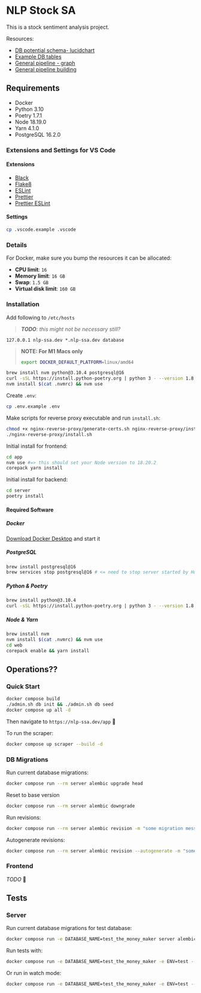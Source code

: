 # NLP Stock SA

This is a stock sentiment analysis project.

Resources:
- [DB potential schema- lucidchart](https://lucid.app/lucidchart/1723ceb6-2878-41eb-8635-b7ee19a8b545/edit?view_items=4xwL7nak7NXS&invitationId=inv_baa67f02-3606-4521-813e-1aaadd75bb81)
- [Example DB tables](https://docs.google.com/drawings/d/16xttDCvKXwcfHAD_Jk_BNj3nUYusFEAdXT9sMvCwBWU/edit?usp=sharing)
- [General pipeline - graph](https://docs.google.com/drawings/d/1MXKg1cNiAlD6T-5AAXAwya8o7Z69hFH9PmhIVDQ_Vmw/edit?usp=sharing)
- [General pipeline building](https://docs.google.com/document/d/1czS0XXaNHYZwbpxwVmxxbbdjS-T6AESQo0vkFuzelPk/edit?usp=sharing)


## Requirements

- Docker
- Python 3.10
- Poetry 1.7.1
- Node 18.19.0
- Yarn 4.1.0
- PostgreSQL 16.2.0

<!-- TODO: include download links :] -->
### Extensions and Settings for VS Code

#### Extensions

- [Black](https://marketplace.visualstudio.com/items?itemName=ms-python.black-formatter)
- [Flake8](https://marketplace.visualstudio.com/items?itemName=ms-python.flake8)
- [ESLint](https://marketplace.visualstudio.com/items?itemName=dbaeumer.vscode-eslint)
- [Prettier](https://marketplace.visualstudio.com/items?itemName=esbenp.prettier-vscode)
- [Prettier ESLint](https://marketplace.visualstudio.com/items?itemName=rvest.vs-code-prettier-eslint)


#### Settings

```sh
cp .vscode.example .vscode
```

### Details

For Docker, make sure you bump the resources it can be allocated:
- **CPU limit**: `16`
- **Memory limit**: `16 GB`
- **Swap**: `1.5 GB`
- **Virtual disk limit**: `160 GB`

### Installation

Add following to `/etc/hosts`

> _**TODO**: this might not be necessary still?_
```
127.0.0.1 nlp-ssa.dev *.nlp-ssa.dev database
```

> **NOTE: For M1 Macs only**
>
> ```sh
> export DOCKER_DEFAULT_PLATFORM=linux/amd64
> ```

```sh
brew install nvm python@3.10.4 postgresql@16
curl -sSL https://install.python-poetry.org | python 3 - --version 1.8.2
nvm install $(cat .nvmrc) && nvm use
```

Create `.env`:

```sh
cp .env.example .env
```

Make scripts for reverse proxy executable and run `install.sh`:

```sh
chmod +x nginx-reverse-proxy/generate-certs.sh nginx-reverse-proxy/install.sh nginx-reverse-proxy/uninstall.sh
./nginx-reverse-proxy/install.sh
```

Initial install for frontend:

```sh
cd app
nvm use #=> this should set your Node version to 18.20.2
corepack yarn install
```

Initial install for backend:

```sh
cd server
poetry install
```

#### Required Software

##### Docker

[Download Docker Desktop](https://www.docker.com/products/docker-desktop/) and start it

##### PostgreSQL

```sh
brew install postgresql@16
brew services stop postgresql@16 # <= need to stop server started by Homebrew as it'll interfere with our container
```

##### Python & Poetry

```sh
brew install python@3.10.4
curl -sSL https://install.python-poetry.org | python 3 - --version 1.8.2
```

##### Node & Yarn

```sh
brew install nvm
nvm install $(cat .nvmrc) && nvm use
cd web
corepack enable && yarn install
```

## Operations??

### Quick Start

```sh
docker compose build
./admin.sh db init && ./admin.sh db seed
docker compose up all -d
```

Then navigate to `https://nlp-ssa.dev/app` 🙂

To run the scraper:
```sh
docker compose up scraper --build -d
```

### DB Migrations

Run current database migrations:

```sh
docker compose run --rm server alembic upgrade head
```

Reset to base version

```sh
docker compose run --rm server alembic downgrade
```

Run revisions:

```sh
docker compose run --rm server alembic revision -m "some migration message"
```

Autogenerate revisions:

```sh
docker compose run --rm server alembic revision --autogenerate -m "some migration message"
```

### Frontend

_TODO_ 🫠

## Tests

### Server

Run current database migrations for test database:

```sh
docker compose run -e DATABASE_NAME=test_the_money_maker server alembic upgrade head
```

Run tests with:

```sh
docker compose run -e DATABASE_NAME=test_the_money_maker -e ENV=test --rm server python -m pytest -s --import-mode=append
```

Or run in watch mode:

```sh
docker compose run -e DATABASE_NAME=test_the_money_maker -e ENV=test --rm server pytest-watch
```
